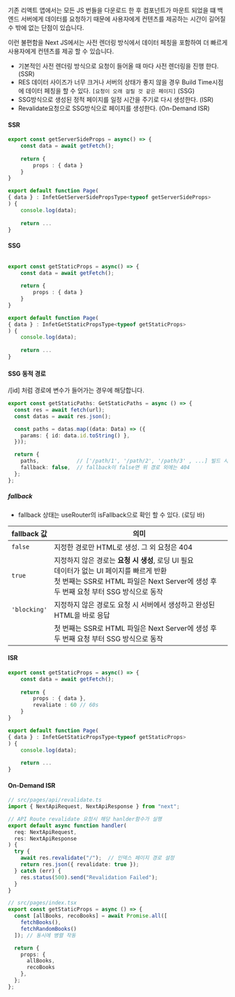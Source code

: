 기존 리액트 앱에서는 모든 JS 번들을 다운로드 한 후 컴포넌트가 마운트 되었을 떄 백엔드 서버에게 데이터를 요청하기 때문에 사용자에게 컨텐츠를 제공하는 시간이 길어질 수 밖에 없는 단점이 있습니다.

이런 불편함을 Next JS에서는 사전 렌더링 방식에서 데이터 페칭을 포함하여 더 빠르게 사용자에게 컨텐츠를 제공 할 수 있습니다.

- 기본적인 사전 렌더링 방식으로 요청이 들어올 때 마다 사전 렌더링을 진행 한다. (SSR)
- RES 데이터 사이즈가 너무 크거나 서버의 상태가 좋지 않을 경우 Build Time시점에 데이터 페칭을 할 수 있다. `[요청이 오래 걸릴 것 같은 페이지]` (SSG)
- SSG방식으로 생성된 정적 페이지를 일정 시간을 주기로 다시 생성한다. (ISR)
- Revalidate요청으로 SSG방식으로 페이지를 생성한다. (On-Demand ISR)

#### SSR
``` typescript
export const getServerSideProps = async() => {
	const data = await getFetch();
	
	return {
		props : { data }
	}
}

export default function Page(
{ data } : InfetGetServerSidePropsType<typeof getServerSideProps>
) {
	console.log(data);
	
	return ...
}
```

#### SSG
```typescript

export const getStaticProps = async() => {
	const data = await getFetch();
	
	return {
		props : { data }
	}
}

export default function Page(
{ data } : InfetGetStaticPropsType<typeof getStaticProps>
) {
	console.log(data);
	
	return ...
}

```

#### SSG 동적 경로
/[id] 처럼 경로에 변수가 들어가는 경우에 해당합니다.

``` typescript 
export const getStaticPaths: GetStaticPaths = async () => {
  const res = await fetch(url);
  const datas = await res.json();

  const paths = datas.map((data: Data) => ({
    params: { id: data.id.toString() },
  }));

  return {
    paths,            // ['/path/1', '/path/2', '/path/3' , ...] 빌드 시 생성
    fallback: false,  // fallback이 false면 위 경로 외에는 404
  };
};
```
##### fallback
 - fallback 상태는 useRouter의 isFallback으로 확인 할 수 있다. (로딩 바)

| fallback 값   | 의미                                                                                                                            |
| ------------ | ----------------------------------------------------------------------------------------------------------------------------- |
| `false`      | 지정한 경로만 HTML로 생성. 그 외 요청은 404                                                                                                 |
| `true`       | 지정하지 않은 경로는 **요청 시 생성**, 로딩 UI 필요 <br>데이터가 없는 UI 페이지를 빠르게 반환 <br>첫 번째는 SSR로 HTML 파일은 Next Server에 생성 후 두 번째 요청 부터 SSG 방식으로 동작 |
| `'blocking'` | 지정하지 않은 경로도 요청 시 서버에서 생성하고 완성된 HTML을 바로 응답                                                                                    |
|              | 첫 번째는 SSR로 HTML 파일은 Next Server에 생성 후 두 번째 요청 부터 SSG 방식으로 동작                                                                  |

#### ISR
``` typescript 
export const getStaticProps = async() => {
	const data = await getFetch();
	
	return {
		props : { data },
		revaliate : 60 // 60s
	}
}

export default function Page(
{ data } : InfetGetStaticPropsType<typeof getStaticProps>
) {
	console.log(data);
	
	return ...
}

```

#### On-Demand ISR
```typescript
// src/pages/api/revalidate.ts
import { NextApiRequest, NextApiResponse } from "next";

// API Route revalidate 요청시 해당 hanlder함수가 실행
export default async function handler(
  req: NextApiRequest,
  res: NextApiResponse
) {
  try {
    await res.revalidate("/");  // 인덱스 페이지 경로 설정
    return res.json({ revalidate: true });
  } catch (err) {
    res.status(500).send("Revalidation Failed");
  }
}

// src/pages/index.tsx
export const getStaticProps = async () => {
  const [allBooks, recoBooks] = await Promise.all([
    fetchBooks(),
    fetchRandomBooks()
  ]); // 동시에 병렬 작동

  return {
    props: {
      allBooks,
      recoBooks
    },
  };
};
```
